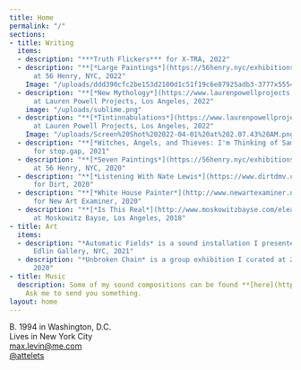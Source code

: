 ```yaml
---
title: Home
permalink: "/"
sections:
- title: Writing
  items:
  - description: "***Truth Flickers*** for X-TRA, 2022"
  - description: "**[*Large Paintings*](https://56henry.nyc/exhibitions/large-paintings)**
      at 56 Henry, NYC, 2022"
    Image: "/uploads/ddd390cfc2be153d2100d1c51f19c6e87925adb3-3777x5554.jpg"
  - description: "**[*New Mythology*](https://www.laurenpowellprojects.com/exhibitions/2022/newmythology)**
      at Lauren Powell Projects, Los Angeles, 2022"
    image: "/uploads/sublime.png"
  - description: "**[*Tintinnabulations*](https://www.laurenpowellprojects.com/exhibitions/2022/tintinnabulations)**
      at Lauren Powell Projects, Los Angeles, 2022"
    Image: "/uploads/Screen%20Shot%202022-04-01%20at%202.07.43%20AM.png"
  - description: "**[*Witches, Angels, and Thieves: I'm Thinking of Sampling Things*](https://www.owenchristoph.com/shop/stopgap003)**
      for stop.gap, 2021"
  - description: "**[*Seven Paintings*](https://56henry.nyc/exhibitions/seven-paintings)**
      at 56 Henry, NYC, 2020"
  - description: "**[*Listening With Nate Lewis*](https://www.dirtdmv.com/writing/2020/5/31/listening-with-nate-lewis)**
      for Dirt, 2020"
  - description: "**[*White House Painter*](http://www.newartexaminer.net/white-house-painter/)**
      for New Art Examiner, 2020"
  - description: "**[*Is This Real*](http://www.moskowitzbayse.com/eleanor-swordy-is-this-real)**
      at Moskowitz Bayse, Los Angeles, 2018"
- title: Art
  items:
  - description: "*Automatic Fields* is a sound installation I presented at Andrew
      Edlin Gallery, NYC, 2021"
  - description: "*Unbroken Chain* is a group exhibition I curated at 268 Space, NYC,
      2020"
- title: Music
  description: Some of my sound compositions can be found **[here](https://maxlevin.bandcamp.com)**.
    Ask me to send you something.
layout: home
---
```


B. 1994 in Washington, D.C.\
Lives in New York City\
[max.levin@me.com](mailto:max.levin@me.com)\
[@attelets](https://www.instagram.com/attelets/)